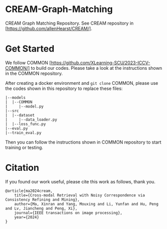 # CREAM-Graph-Matching
CREAM Graph Matching Repository. See CREAM repository in [https://github.com/allenHearst/CREAM/].

# Get Started
We follow COMMON [https://github.com/XLearning-SCU/2023-ICCV-COMMON/] to build our codes. Please take a look at the instructions shown in the COMMON repository.

After creating a docker environment and ```git clone``` COMMON, please use the codes shown in this repository to replace these files:
```
|--models
|  |--COMMON
|     |--model.py
|--src
|  |--dataset
|     |--data_loader.py
|  |--loss_func.py
|--eval.py
|--train_eval.py
```
Then you can follow the instructions shown in COMMON repository to start training or testing.

# Citation
If you found our work useful, please cite this work as follows, thank you.
```
@article{ma2024cream,
	title={Cross-modal Retrieval with Noisy Correspondence via Consistency Refining and Mining},
	author={Ma, Xinran and Yang, Mouxing and Li, Yunfan and Hu, Peng and Lv, Jiancheng and Peng, Xi},
	journal={IEEE transactions on image processing},
	year={2024}
}
```
